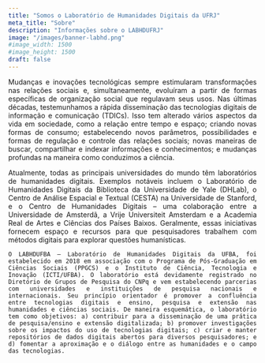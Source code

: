 ```yaml
---
title: "Somos o Laboratório de Humanidades Digitais da UFRJ"
meta_title: "Sobre"
description: "Informações sobre o LABHDUFRJ"
image: "/images/banner-labhd.png"
#image_width: 1500
#image_height: 1500
draft: false
---
```


<div style="text-align: justify;">

Mudanças e inovações tecnológicas sempre estimularam transformações nas relações sociais e, simultaneamente, evoluíram a partir de formas específicas de organização social que regulavam seus usos. Nas últimas décadas, testemunhamos a rápida disseminação das tecnologias digitais de informação e comunicação (TDICs). Isso tem alterado vários aspectos da vida em sociedade, como a relação entre tempo e espaço; criando novas formas de consumo; estabelecendo novos parâmetros, possibilidades e formas de regulação e controle das relações sociais; novas maneiras de buscar, compartilhar e indexar informações e conhecimentos; e mudanças profundas na maneira como conduzimos a ciência.

Atualmente, todas as principais universidades do mundo têm laboratórios de humanidades digitais. Exemplos notáveis incluem o Laboratório de Humanidades Digitais da Biblioteca da Universidade de Yale (DHLab), o Centro de Análise Espacial e Textual (CESTA) na Universidade de Stanford, e o Centro de Humanidades Digitais – uma colaboração entre a Universidade de Amsterdã, a Vrije Universiteit Amsterdam e a Academia Real de Artes e Ciências dos Países Baixos. Geralmente, essas iniciativas fornecem espaço e recursos para que pesquisadores trabalhem com métodos digitais para explorar questões humanísticas.

    O LABHDUFBA – Laboratório de Humanidades Digitais da UFBA, foi estabelecido em 2018 em associação com o Programa de Pós-Graduação em Ciências Sociais (PPGCS) e o Instituto de Ciência, Tecnologia e Inovação (ICTI/UFBA). O laboratório está devidamente registrado no Diretório de Grupos de Pesquisa do CNPq e vem estabelecendo parcerias com universidades e instituições de pesquisa nacionais e internacionais. Seu princípio orientador é promover a confluência entre tecnologias digitais e ensino, pesquisa e extensão nas humanidades e ciências sociais. De maneira esquemática, o laboratório tem como objetivos: a) contribuir para a disseminação de uma prática de pesquisa/ensino e extensão digitalizada; b) promover investigações sobre os impactos do uso de tecnologias digitais; c) criar e manter repositórios de dados digitais abertos para diversos pesquisadores; e d) fomentar a aproximação e o diálogo entre as humanidades e o campo das tecnologias.
</div>
